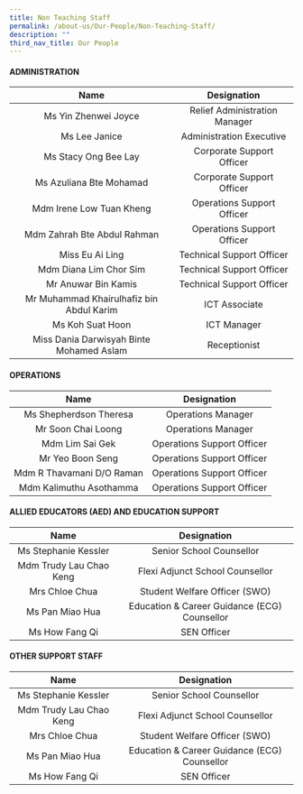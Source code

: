 ```yaml
---
title: Non Teaching Staff
permalink: /about-us/Our-People/Non-Teaching-Staff/
description: ""
third_nav_title: Our People
---
```

#### **ADMINISTRATION**

|                   Name                   |           Designation          |
|:----------------------------------------:|:------------------------------:|
| Ms Yin Zhenwei Joyce                     | Relief Administration Manager  |
| Ms Lee Janice                            |  Administration Executive      |
| Ms Stacy Ong Bee Lay                     | Corporate Support Officer      |
| Ms Azuliana Bte Mohamad                  | Corporate Support Officer      |
| Mdm Irene Low Tuan Kheng                 | Operations Support Officer     |
| Mdm Zahrah Bte Abdul Rahman              | Operations Support Officer     |
| Miss Eu Ai Ling                          | Technical Support Officer      |
| Mdm Diana Lim Chor Sim                   | Technical Support Officer      |
| Mr Anuwar Bin Kamis                      | Technical Support Officer      |
| Mr Muhammad Khairulhafiz bin Abdul Karim | ICT Associate                  |
| Ms Koh Suat Hoon                         | ICT Manager                    |
| Miss Dania Darwisyah Binte Mohamed Aslam | Receptionist                   |

#### **OPERATIONS**

|            Name           |         Designation        |
|:-------------------------:|:--------------------------:|
| Ms Shepherdson Theresa    | Operations Manager         |
| Mr Soon Chai Loong        | Operations Manager         |
| Mdm Lim Sai Gek           | Operations Support Officer |
| Mr Yeo Boon Seng          | Operations Support Officer |
| Mdm R Thavamani D/O Raman | Operations Support Officer |
| Mdm Kalimuthu Asothamma   | Operations Support Officer |

#### **ALLIED EDUCATORS (AED) AND EDUCATION SUPPORT**

|           Name          |                  Designation                  |
|:-----------------------:|:---------------------------------------------:|
| Ms Stephanie Kessler    | Senior School Counsellor                      |
| Mdm Trudy Lau Chao Keng | Flexi Adjunct School Counsellor               |
| Mrs Chloe Chua          | Student Welfare Officer (SWO)                 |
| Ms Pan Miao Hua         |  Education & Career Guidance (ECG) Counsellor |
| Ms How Fang Qi          | SEN Officer                                   |

#### **OTHER SUPPORT STAFF**

|           Name          |                  Designation                 |
|:-----------------------:|:--------------------------------------------:|
|   Ms Stephanie Kessler  |           Senior School Counsellor           |
| Mdm Trudy Lau Chao Keng |        Flexi Adjunct School Counsellor       |
|      Mrs Chloe Chua     |         Student Welfare Officer (SWO)        |
|     Ms Pan Miao Hua     | Education & Career Guidance (ECG) Counsellor |
|      Ms How Fang Qi     |                  SEN Officer                 |